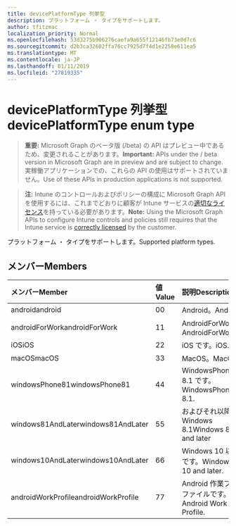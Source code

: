```yaml
---
title: devicePlatformType 列挙型
description: プラットフォーム ・ タイプをサポートします。
author: tfitzmac
localization_priority: Normal
ms.openlocfilehash: 53d3275b906276caefa9a655f12146fb73e0d7c6
ms.sourcegitcommit: d2b3ca32602ffa76cc7925d7f4d1e2258e611ea5
ms.translationtype: MT
ms.contentlocale: ja-JP
ms.lasthandoff: 01/11/2019
ms.locfileid: "27819335"
---
```

# <a name="deviceplatformtype-enum-type"></a><span data-ttu-id="926f0-103">devicePlatformType 列挙型</span><span class="sxs-lookup"><span data-stu-id="926f0-103">devicePlatformType enum type</span></span>

> <span data-ttu-id="926f0-104">**重要:** Microsoft Graph のベータ版 (/beta) の API はプレビュー中であるため、変更されることがあります。</span><span class="sxs-lookup"><span data-stu-id="926f0-104">**Important:** APIs under the / beta version in Microsoft Graph are in preview and are subject to change.</span></span> <span data-ttu-id="926f0-105">実稼働アプリケーションでの、これらの API の使用はサポートされていません。</span><span class="sxs-lookup"><span data-stu-id="926f0-105">Use of these APIs in production applications is not supported.</span></span>

> <span data-ttu-id="926f0-106">**注:** Intune のコントロールおよびポリシーの構成に Microsoft Graph API を使用するには、これまでどおりに顧客が Intune サービスの[適切なライセンス](https://go.microsoft.com/fwlink/?linkid=839381)を持っている必要があります。</span><span class="sxs-lookup"><span data-stu-id="926f0-106">**Note:** Using the Microsoft Graph APIs to configure Intune controls and policies still requires that the Intune service is [correctly licensed](https://go.microsoft.com/fwlink/?linkid=839381) by the customer.</span></span>

<span data-ttu-id="926f0-107">プラットフォーム ・ タイプをサポートします。</span><span class="sxs-lookup"><span data-stu-id="926f0-107">Supported platform types.</span></span>
## <a name="members"></a><span data-ttu-id="926f0-108">メンバー</span><span class="sxs-lookup"><span data-stu-id="926f0-108">Members</span></span>
|<span data-ttu-id="926f0-109">メンバー</span><span class="sxs-lookup"><span data-stu-id="926f0-109">Member</span></span>|<span data-ttu-id="926f0-110">値</span><span class="sxs-lookup"><span data-stu-id="926f0-110">Value</span></span>|<span data-ttu-id="926f0-111">説明</span><span class="sxs-lookup"><span data-stu-id="926f0-111">Description</span></span>|
|:---|:---|:---|
|<span data-ttu-id="926f0-112">android</span><span class="sxs-lookup"><span data-stu-id="926f0-112">android</span></span>|<span data-ttu-id="926f0-113">0</span><span class="sxs-lookup"><span data-stu-id="926f0-113">0</span></span>|<span data-ttu-id="926f0-114">Android。</span><span class="sxs-lookup"><span data-stu-id="926f0-114">Android.</span></span>|
|<span data-ttu-id="926f0-115">androidForWork</span><span class="sxs-lookup"><span data-stu-id="926f0-115">androidForWork</span></span>|<span data-ttu-id="926f0-116">1</span><span class="sxs-lookup"><span data-stu-id="926f0-116">1</span></span>|<span data-ttu-id="926f0-117">AndroidForWork。</span><span class="sxs-lookup"><span data-stu-id="926f0-117">AndroidForWork.</span></span>|
|<span data-ttu-id="926f0-118">iOS</span><span class="sxs-lookup"><span data-stu-id="926f0-118">iOS</span></span>|<span data-ttu-id="926f0-119">2</span><span class="sxs-lookup"><span data-stu-id="926f0-119">2</span></span>|<span data-ttu-id="926f0-120">iOS です。</span><span class="sxs-lookup"><span data-stu-id="926f0-120">iOS.</span></span>|
|<span data-ttu-id="926f0-121">macOS</span><span class="sxs-lookup"><span data-stu-id="926f0-121">macOS</span></span>|<span data-ttu-id="926f0-122">3</span><span class="sxs-lookup"><span data-stu-id="926f0-122">3</span></span>|<span data-ttu-id="926f0-123">MacOS。</span><span class="sxs-lookup"><span data-stu-id="926f0-123">MacOS.</span></span>|
|<span data-ttu-id="926f0-124">windowsPhone81</span><span class="sxs-lookup"><span data-stu-id="926f0-124">windowsPhone81</span></span>|<span data-ttu-id="926f0-125">4</span><span class="sxs-lookup"><span data-stu-id="926f0-125">4</span></span>|<span data-ttu-id="926f0-126">WindowsPhone 8.1 です。</span><span class="sxs-lookup"><span data-stu-id="926f0-126">WindowsPhone 8.1.</span></span>|
|<span data-ttu-id="926f0-127">windows81AndLater</span><span class="sxs-lookup"><span data-stu-id="926f0-127">windows81AndLater</span></span>|<span data-ttu-id="926f0-128">5</span><span class="sxs-lookup"><span data-stu-id="926f0-128">5</span></span>|<span data-ttu-id="926f0-129">およびそれ以降の Windows 8.1</span><span class="sxs-lookup"><span data-stu-id="926f0-129">Windows 8.1 and later</span></span>|
|<span data-ttu-id="926f0-130">windows10AndLater</span><span class="sxs-lookup"><span data-stu-id="926f0-130">windows10AndLater</span></span>|<span data-ttu-id="926f0-131">6</span><span class="sxs-lookup"><span data-stu-id="926f0-131">6</span></span>|<span data-ttu-id="926f0-132">Windows 10 以降です。</span><span class="sxs-lookup"><span data-stu-id="926f0-132">Windows 10 and later.</span></span>|
|<span data-ttu-id="926f0-133">androidWorkProfile</span><span class="sxs-lookup"><span data-stu-id="926f0-133">androidWorkProfile</span></span>|<span data-ttu-id="926f0-134">7</span><span class="sxs-lookup"><span data-stu-id="926f0-134">7</span></span>|<span data-ttu-id="926f0-135">Android 作業プロファイルです。</span><span class="sxs-lookup"><span data-stu-id="926f0-135">Android Work Profile.</span></span>|





